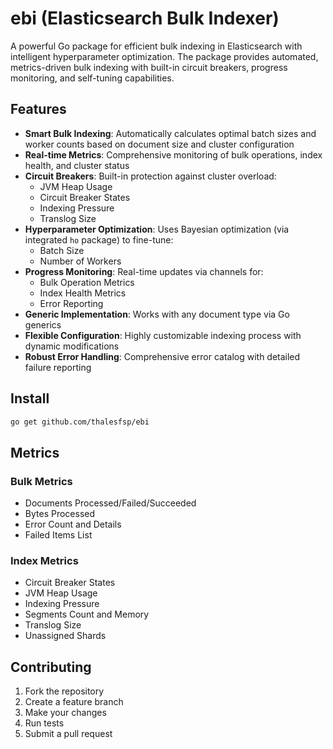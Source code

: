 # ebi (Elasticsearch Bulk Indexer)

A powerful Go package for efficient bulk indexing in Elasticsearch with intelligent hyperparameter optimization. The package provides automated, metrics-driven bulk indexing with built-in circuit breakers, progress monitoring, and self-tuning capabilities.

## Features

- **Smart Bulk Indexing**: Automatically calculates optimal batch sizes and worker counts based on document size and cluster configuration
- **Real-time Metrics**: Comprehensive monitoring of bulk operations, index health, and cluster status
- **Circuit Breakers**: Built-in protection against cluster overload:
  - JVM Heap Usage
  - Circuit Breaker States
  - Indexing Pressure
  - Translog Size
- **Hyperparameter Optimization**: Uses Bayesian optimization (via integrated `ho` package) to fine-tune:
  - Batch Size
  - Number of Workers
- **Progress Monitoring**: Real-time updates via channels for:
  - Bulk Operation Metrics
  - Index Health Metrics
  - Error Reporting
- **Generic Implementation**: Works with any document type via Go generics
- **Flexible Configuration**: Highly customizable indexing process with dynamic modifications
- **Robust Error Handling**: Comprehensive error catalog with detailed failure reporting

## Install

```bash
go get github.com/thalesfsp/ebi
```

## Metrics

### Bulk Metrics
- Documents Processed/Failed/Succeeded
- Bytes Processed
- Error Count and Details
- Failed Items List

### Index Metrics
- Circuit Breaker States
- JVM Heap Usage
- Indexing Pressure
- Segments Count and Memory
- Translog Size
- Unassigned Shards

## Contributing

1. Fork the repository
2. Create a feature branch
3. Make your changes
4. Run tests
5. Submit a pull request

